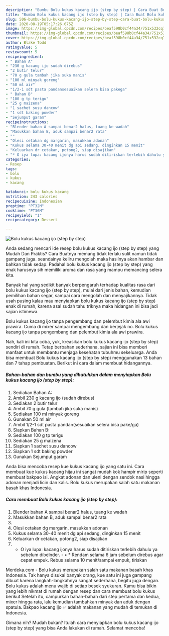 ```yaml
---
description: "Bumbu Bolu kukus kacang ijo (step by step) | Cara Buat Bolu kukus kacang ijo (step by step) Yang Paling Enak"
title: "Bumbu Bolu kukus kacang ijo (step by step) | Cara Buat Bolu kukus kacang ijo (step by step) Yang Paling Enak"
slug: 506-bumbu-bolu-kukus-kacang-ijo-step-by-step-cara-buat-bolu-kukus-kacang-ijo-step-by-step-yang-paling-enak
date: 2020-08-19T05:17:26.675Z
image: https://img-global.cpcdn.com/recipes/beaf598b0cf44a34/751x532cq70/bolu-kukus-kacang-ijo-step-by-step-foto-resep-utama.jpg
thumbnail: https://img-global.cpcdn.com/recipes/beaf598b0cf44a34/751x532cq70/bolu-kukus-kacang-ijo-step-by-step-foto-resep-utama.jpg
cover: https://img-global.cpcdn.com/recipes/beaf598b0cf44a34/751x532cq70/bolu-kukus-kacang-ijo-step-by-step-foto-resep-utama.jpg
author: Blake Todd
ratingvalue: 5
reviewcount: 5
recipeingredient:
- " Bahan A"
- "230 g kacang ijo sudah direbus"
- "2 butir telur"
- "70 g gula tambah jika suka manis"
- "100 ml minyak goreng"
- "50 ml air"
- "1/2-1 sdt pasta pandansesuaikan selera bisa pakega"
- " Bahan B"
- "100 g tp terigu"
- "25 g maizena"
- "1 sachet susu dancow"
- "1 sdt baking powder"
- "Sejumput garam"
recipeinstructions:
- "Blender bahan A sampai benar2 halus, tuang ke wadah"
- "Masukkan bahan B, aduk sampai benar2 rata"
- ""
- "Olesi cetakan dg margarin, masukkan adonan"
- "Kukus selama 30-40 menit dg api sedang, dinginkan 15 menit"
- "Keluarkan dr cetakan, potong2, siap disajikan"
- "* O iya lupa: kacang ijonya harus sudah ditiriskan terlebih dahulu ya sebelum dibelnder. • * Rendam selama 6 jam sebelum direbus agar cepat empuk. Rebus selama 10 menit/sampai empuk, tiriskan"
categories:
- Resep
tags:
- bolu
- kukus
- kacang

katakunci: bolu kukus kacang 
nutrition: 243 calories
recipecuisine: Indonesian
preptime: "PT32M"
cooktime: "PT36M"
recipeyield: "1"
recipecategory: Dessert

---
```



![Bolu kukus kacang ijo (step by step)](https://img-global.cpcdn.com/recipes/beaf598b0cf44a34/751x532cq70/bolu-kukus-kacang-ijo-step-by-step-foto-resep-utama.jpg)

Anda sedang mencari ide resep bolu kukus kacang ijo (step by step) yang Mudah Dan Praktis? Cara Buatnya memang tidak terlalu sulit namun tidak gampang juga. seandainya keliru mengolah maka hasilnya akan hambar dan bahkan tidak sedap. Padahal bolu kukus kacang ijo (step by step) yang enak harusnya sih memiliki aroma dan rasa yang mampu memancing selera kita.

Banyak hal yang sedikit banyak berpengaruh terhadap kualitas rasa dari bolu kukus kacang ijo (step by step), mulai dari jenis bahan, kemudian pemilihan bahan segar, sampai cara mengolah dan menyajikannya. Tidak usah pusing kalau mau menyiapkan bolu kukus kacang ijo (step by step) enak di rumah, karena asal sudah tahu triknya maka hidangan ini bisa jadi sajian istimewa.

Bolu kukus kacang ijo tanpa pengembang dan pelembut kimia ala awi prawira. Cuma di mixer sampai mengembang dan berjejak no. Bolu kukus kacang ijo tanpa pengembang dan pelembut kimia ala awi prawira.


Nah, kali ini kita coba, yuk, kreasikan bolu kukus kacang ijo (step by step) sendiri di rumah. Tetap berbahan sederhana, sajian ini bisa memberi manfaat untuk membantu menjaga kesehatan tubuhmu sekeluarga. Anda bisa membuat Bolu kukus kacang ijo (step by step) menggunakan 13 bahan dan 7 tahap pembuatan. Berikut ini cara dalam membuat hidangannya.

<!--inarticleads1-->

##### Bahan-bahan dan bumbu yang dibutuhkan dalam menyiapkan Bolu kukus kacang ijo (step by step):

1. Sediakan  Bahan A:
1. Ambil 230 g kacang ijo (sudah direbus)
1. Sediakan 2 butir telur
1. Ambil 70 g gula (tambah jika suka manis)
1. Sediakan 100 ml minyak goreng
1. Gunakan 50 ml air
1. Ambil 1/2-1 sdt pasta pandan(sesuaikan selera bisa pake/ga)
1. Siapkan  Bahan B:
1. Sediakan 100 g tp terigu
1. Sediakan 25 g maizena
1. Siapkan 1 sachet susu dancow
1. Siapkan 1 sdt baking powder
1. Gunakan Sejumput garam


Anda bisa mencoba resep kue kukus kacang ijo yang satu ini. Cara membuat kue kukus kacang hijau ini sangat mudah kok hampir mirip seperti membuat bakpao isi. Angkat adonan dan uleni dengan sendok nasi hingga adonan menjadi licin dan kalis. Bolu kukus merupakan salah satu makanan basah khas Indonesia. 

<!--inarticleads2-->

##### Cara membuat Bolu kukus kacang ijo (step by step):

1. Blender bahan A sampai benar2 halus, tuang ke wadah
1. Masukkan bahan B, aduk sampai benar2 rata
1. 
1. Olesi cetakan dg margarin, masukkan adonan
1. Kukus selama 30-40 menit dg api sedang, dinginkan 15 menit
1. Keluarkan dr cetakan, potong2, siap disajikan
1. * O iya lupa: kacang ijonya harus sudah ditiriskan terlebih dahulu ya sebelum dibelnder. - • * Rendam selama 6 jam sebelum direbus agar cepat empuk. Rebus selama 10 menit/sampai empuk, tiriskan


Merdeka.com - Bolu kukus merupakan salah satu makanan basah khas Indonesia. Tak hanya disukai banyak orang, kue satu ini juga gampang dibuat karena langkah-langkahnya sangat sederhana, begitu juga dengan. Bolu kukus adalah menu wajib di setiap besek syukuran. Kamu bisa bikin yang lebih nikmat di rumah dengan resep dan cara membuat bolu kukus berikut Setelah itu, campurkan bahan-bahan dari step pertama dan kedua, mixer hingga rata, lalu kemudian tambahkan minyak dan aduk dengan spatula. Bakpao kacang Ijo ✅ adalah makanan yang mudah di temukan di Indonesia. 

Gimana nih? Mudah bukan? Itulah cara menyiapkan bolu kukus kacang ijo (step by step) yang bisa Anda lakukan di rumah. Selamat mencoba!
